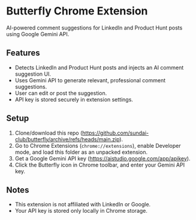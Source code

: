 # Butterfly Chrome Extension

AI-powered comment suggestions for LinkedIn and Product Hunt posts using Google Gemini API.

## Features
- Detects LinkedIn and Product Hunt posts and injects an AI comment suggestion UI.
- Uses Gemini API to generate relevant, professional comment suggestions.
- User can edit or post the suggestion.
- API key is stored securely in extension settings.

## Setup
1. Clone/download this repo (https://github.com/sundai-club/butterfly/archive/refs/heads/main.zip).
2. Go to Chrome Extensions (`chrome://extensions`), enable Developer mode, and load this folder as an unpacked extension.
3. Get a Google Gemini API key (https://aistudio.google.com/app/apikey).
4. Click the Butterfly icon in Chrome toolbar, and enter your Gemini API key.

## Notes
- This extension is not affiliated with LinkedIn or Google.
- Your API key is stored only locally in Chrome storage.